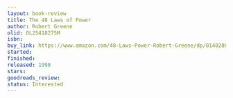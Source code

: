 ```yaml
---
layout: book-review
title: The 48 Laws of Power
author: Robert Greene
olid: OL25418275M
isbn: 
buy_link: https://www.amazon.com/48-Laws-Power-Robert-Greene/dp/0140280197
started: 
finished: 
released: 1998
stars: 
goodreads_review: 
status: Interested
---
```

